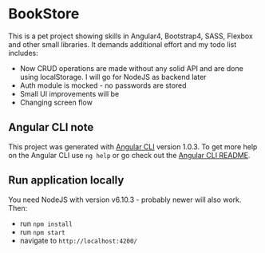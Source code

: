 # BookStore
This is a pet project showing skills in Angular4, Bootstrap4, SASS, Flexbox and other small libraries. It demands additional effort and my todo list includes:
* Now CRUD operations are made without any solid API and are done using localStorage. I will go for NodeJS as backend later
* Auth module is mocked - no passwords are stored
* Small UI improvements will be 
* Changing screen flow

## Angular CLI note
This project was generated with [Angular CLI](https://github.com/angular/angular-cli) version 1.0.3.
To get more help on the Angular CLI use `ng help` or go check out the [Angular CLI README](https://github.com/angular/angular-cli/blob/master/README.md).

## Run application locally
You need NodeJS with version v6.10.3 - probably newer will also work. Then:
* run `npm install`
* run `npm start`
* navigate to `http://localhost:4200/`
